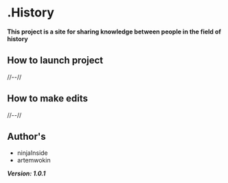 # .History

  **This project is a site for sharing knowledge between people 
  in the field of history**  

## How to launch project
  //--//

## How to make edits
  //--//

## Author's 
  
 - ninjaInside
 - artemwokin
 

***Version: 1.0.1***  
  
